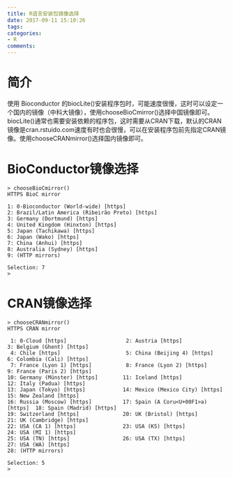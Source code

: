 ```yaml
---
title: R语言安装包镜像选择
date: 2017-09-11 15:10:26
tags:
categories:
- R
comments:
---
```


# 简介
使用 Bioconductor 的biocLite()安装程序包时，可能速度很慢，这时可以设定一个国内的镜像（中科大镜像），使用chooseBioCmirror()选择中国镜像即可。
biocLite()通常也需要安装依赖的程序包，这时需要从CRAN下载，默认的CRAN镜像是cran.rstuido.com速度有时也会很慢，可以在安装程序包前先指定CRAN镜像。使用chooseCRANmirror()选择国内镜像即可。

# BioConductor镜像选择
```buildoutcfg
> chooseBioCmirror()
HTTPS BioC mirror 

1: 0-Bioconductor (World-wide) [https]
2: Brazil/Latin America (Ribeirão Preto) [https]
3: Germany (Dortmund) [https]
4: United Kingdom (Hinxton) [https]
5: Japan (Tachikawa) [https]
6: Japan (Wako) [https]
7: China (Anhui) [https]
8: Australia (Sydney) [https]
9: (HTTP mirrors)

Selection: 7
> 
```

# CRAN镜像选择
```buildoutcfg
> chooseCRANmirror()
HTTPS CRAN mirror 

 1: 0-Cloud [https]                   2: Austria [https]                   3: Belgium (Ghent) [https]        
 4: Chile [https]                     5: China (Beijing 4) [https]         6: Colombia (Cali) [https]        
 7: France (Lyon 1) [https]           8: France (Lyon 2) [https]           9: France (Paris 2) [https]       
10: Germany (Münster) [https]        11: Iceland [https]                  12: Italy (Padua) [https]          
13: Japan (Tokyo) [https]            14: Mexico (Mexico City) [https]     15: New Zealand [https]            
16: Russia (Moscow) [https]          17: Spain (A Coru<U+00F1>a) [https]  18: Spain (Madrid) [https]         
19: Switzerland [https]              20: UK (Bristol) [https]             21: UK (Cambridge) [https]         
22: USA (CA 1) [https]               23: USA (KS) [https]                 24: USA (MI 1) [https]             
25: USA (TN) [https]                 26: USA (TX) [https]                 27: USA (WA) [https]               
28: (HTTP mirrors)                   

Selection: 5
>
```